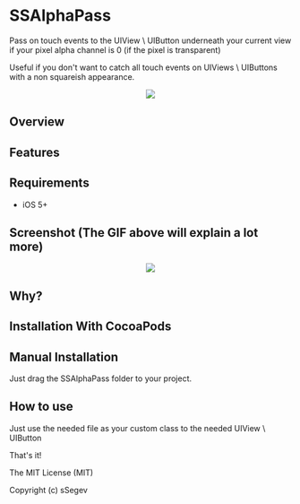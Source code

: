 SSAlphaPass
==============

Pass on touch events to the UIView \ UIButton underneath your current view if your pixel alpha channel is 0 (if the pixel is transparent)

Useful if you don't want to catch all touch events on UIViews \ UIButtons with a non squareish appearance. 

<p align="center">
  <img src="https://cloud.githubusercontent.com/assets/3911009/6928282/ab77681a-d7fb-11e4-9721-4da596eacd64.gif">
</p>

Overview
--------


Features
--------



Requirements
------------
- iOS 5+ 

Screenshot (The GIF above will explain a lot more)
-----------
<p align="center">
<img src="https://cloud.githubusercontent.com/assets/3911009/6920194/bd439892-d7c5-11e4-97c9-3220486f3eda.png">
</p>

Why?
---


Installation With CocoaPods
---------------------------


Manual Installation
------------------

Just drag the SSAlphaPass folder to your project.

How to use
----------
Just use the needed file as your custom class to the needed UIView \ UIButton

That's it!



The MIT License (MIT)

Copyright (c) sSegev

